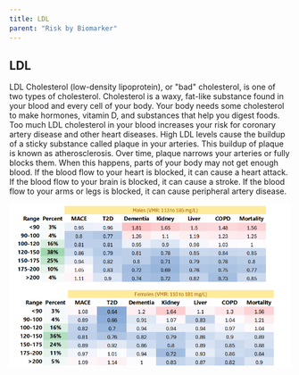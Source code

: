 ```yaml
---
title: LDL
parent: "Risk by Biomarker"
---
```



## LDL


LDL Cholesterol (low-density lipoprotein), or "bad" cholesterol, is one of two types of cholesterol. Cholesterol is a waxy, fat-like substance found in your blood and every cell of your body. Your body needs some cholesterol to make hormones, vitamin D, and substances that help you digest foods. Too much LDL cholesterol in your blood increases your risk for coronary artery disease and other heart diseases. High LDL levels cause the buildup of a sticky substance called plaque in your arteries. This buildup of plaque is known as atherosclerosis. Over time, plaque narrows your arteries or fully blocks them. When this happens, parts of your body may not get enough blood. If the blood flow to your heart is blocked, it can cause a heart attack. If the blood flow to your brain is blocked, it can cause a stroke. If the blood flow to your arms or legs is blocked, it can cause peripheral artery disease.


![LDLrr](/assets/images/rr_ldl.png)




